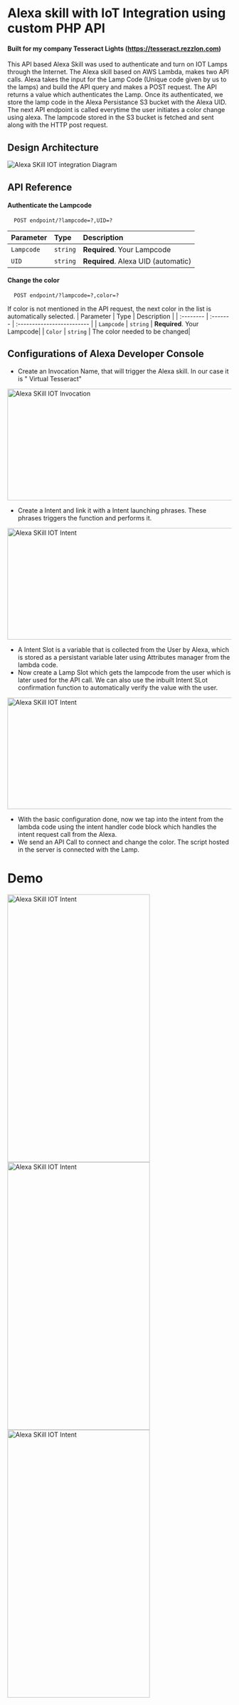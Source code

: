 
# Alexa skill with IoT Integration using custom PHP API 
#### Built for my company Tesseract Lights (https://tesseract.rezzlon.com)

This API based Alexa Skill was used to authenticate and turn on IOT Lamps through the Internet. The Alexa skill based on AWS Lambda, makes two API calls. Alexa takes the input for the Lamp Code (Unique code given by us to the lamps) and build the API query and makes a POST request. The API returns a value which authenticates the Lamp. Once its authenticated, we store the lamp code in the Alexa Persistance S3 bucket with the Alexa UID.
The next API endpoint is called everytime the user initiates a color change using alexa. The lampcode stored in the S3 bucket is fetched and sent along with the HTTP post request.


## Design Architecture

<img src="images/alexadiag.png" alt="Alexa SKill IOT integration Diagram" >


## API Reference

#### Authenticate the Lampcode

```http
  POST endpoint/?lampcode=?,UID=?
```

| Parameter | Type     | Description                |
| :-------- | :------- | :------------------------- |
| `Lampcode` | `string` | **Required**. Your Lampcode|
| `UID` | `string` | **Required**. Alexa UID (automatic)|

#### Change the color

```http
  POST endpoint/?lampcode=?,color=?
```
If color is not mentioned in the API request, the next color in the list is automatically selected.
| Parameter | Type     | Description                |
| :-------- | :------- | :------------------------- |
| `Lampcode` | `string` | **Required**. Your Lampcode|
| `Color` | `string` | The color needed to be changed|

  
## Configurations of Alexa Developer Console

- Create an Invocation Name, that will trigger the Alexa skill. In our case it is " Virtual Tesseract"

<img src="images/invocation.png" alt="Alexa SKill IOT Invocation" height="250" width="600" >

- Create a Intent and link it with a Intent launching phrases. These phrases triggers the function and performs it. 

<img src="images/intent.png" alt="Alexa SKill IOT Intent" height="250" width="600" >


- A Intent Slot is a variable that is collected from the User by Alexa, which is stored as a persistant variable later using Attributes manager from the lambda code. 
- Now create a Lamp Slot which gets the lampcode from the user which is later used for the API call. We can also use the inbuilt Intent SLot confirmation function to automatically verify the value with the user. 

<img src="images/slot.png" alt="Alexa SKill IOT Intent" height="250" width="600" >

- With the basic configuration done, now we tap into the intent from the lambda code using the intent handler code block which handles the intent request call from the Alexa. 
- We send an API Call to connect and change the color. The script hosted in the server is connected with the Lamp.

# Demo

<img src="images/demo1.png" alt="Alexa SKill IOT Intent" height="600" width="320">  <img src="images/demo2.png" alt="Alexa SKill IOT Intent" height="600" width="320">   <img src="images/demo3.png" alt="Alexa SKill IOT Intent" height="600" width="320">

